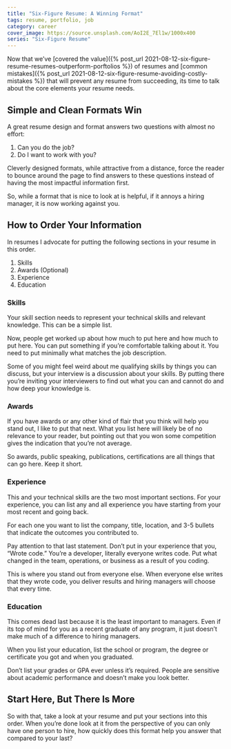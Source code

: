 ```yaml
---
title: "Six-Figure Resume: A Winning Format"
tags: resume, portfolio, job
category: career
cover_image: https://source.unsplash.com/AoI2E_7El1w/1000x400
series: "Six-Figure Resume"
---
```

Now that we’ve [covered the value]({% post_url 2021-08-12-six-figure-resume-resumes-outperform-porftolios %}) of resumes and [common mistakes]({% post_url 2021-08-12-six-figure-resume-avoiding-costly-mistakes %}) that will prevent any resume from succeeding, its time to talk about the core elements your resume needs.

## Simple and Clean Formats Win

A great resume design and format answers two questions with almost no effort:

1. Can you do the job?
2. Do I want to work with you?

Cleverly designed formats, while attractive from a distance, force the reader to bounce around the page to find answers to these questions instead of having the most impactful information first.

So, while a format that is nice to look at is helpful, if it annoys a hiring manager, it is now working against you.

## How to Order Your Information

In resumes I advocate for putting the following sections in your resume in this order.

1. Skills
2. Awards (Optional)
3. Experience
4. Education

### Skills

Your skill section needs to represent your technical skills and relevant knowledge. This can be a simple list.

Now, people get worked up about how much to put here and how much to put here. You can put something if you’re comfortable talking about it. You need to put minimally what matches the job description.

Some of you might feel weird about me qualifying skills by things you can discuss, but your interview is a discussion about your skills. By putting there you’re inviting your interviewers to find out what you can and cannot do and how deep your knowledge is.

### Awards

If you have awards or any other kind of flair that you think will help you stand out, I like to put that next. What you list here will likely be of no relevance to your reader, but pointing out that you won some competition gives the indication that you’re not average.

So awards, public speaking, publications, certifications are all things that can go here. Keep it short.

### Experience

This and your technical skills are the two most important sections. For your experience, you can list any and all experience you have starting from your most recent and going back.

For each one you want to list the company, title, location, and 3-5 bullets that indicate the outcomes you contributed to.

Pay attention to that last statement. Don’t put in your experience that you, “Wrote code.” You’re a developer, literally everyone writes code. Put what changed in the team, operations, or business as a result of you coding.

This is where you stand out from everyone else. When everyone else writes that they wrote code, you deliver results and hiring managers will choose that every time.

### Education

This comes dead last because it is the least important to managers. Even if its top of mind for you as a recent graduate of any program, it just doesn’t make much of a difference to hiring managers.

When you list your education, list the school or program, the degree or certificate you got and when you graduated.

Don’t list your grades or GPA ever unless it’s required. People are sensitive about academic performance and doesn’t make you look better.

## Start Here, But There Is More

So with that, take a look at your resume and put your sections into this order. When you’re done look at it from the perspective of you can only have one person to hire, how quickly does this format help you answer that compared to your last?
